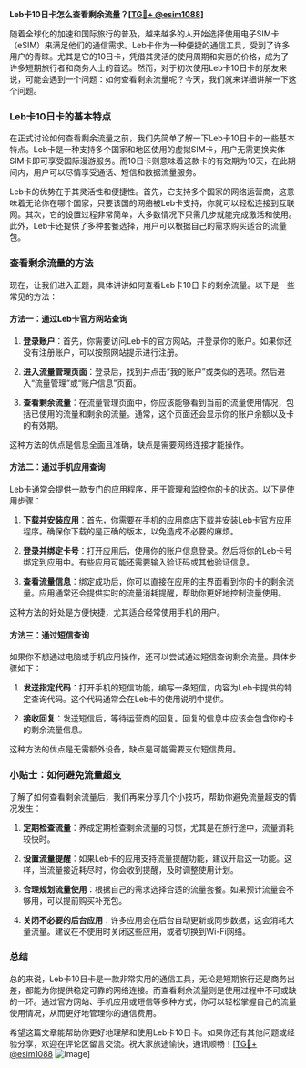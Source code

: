 **Leb卡10日卡怎么查看剩余流量？[[TG💪+ @esim1088](https://t.me/s/esim1088)]**

随着全球化的加速和国际旅行的普及，越来越多的人开始选择使用电子SIM卡（eSIM）来满足他们的通信需求。Leb卡作为一种便捷的通信工具，受到了许多用户的青睐。尤其是它的10日卡，凭借其灵活的使用周期和实惠的价格，成为了许多短期旅行者和商务人士的首选。然而，对于初次使用Leb卡10日卡的朋友来说，可能会遇到一个问题：如何查看剩余流量呢？今天，我们就来详细讲解一下这个问题。

### Leb卡10日卡的基本特点

在正式讨论如何查看剩余流量之前，我们先简单了解一下Leb卡10日卡的一些基本特点。Leb卡是一种支持多个国家和地区使用的虚拟SIM卡，用户无需更换实体SIM卡即可享受国际漫游服务。而10日卡则意味着这款卡的有效期为10天，在此期间内，用户可以尽情享受通话、短信和数据流量服务。

Leb卡的优势在于其灵活性和便捷性。首先，它支持多个国家的网络运营商，这意味着无论你在哪个国家，只要该国的网络被Leb卡支持，你就可以轻松连接到互联网。其次，它的设置过程非常简单，大多数情况下只需几步就能完成激活和使用。此外，Leb卡还提供了多种套餐选择，用户可以根据自己的需求购买适合的流量包。

### 查看剩余流量的方法

现在，让我们进入正题，具体讲讲如何查看Leb卡10日卡的剩余流量。以下是一些常见的方法：

#### 方法一：通过Leb卡官方网站查询

1. **登录账户**：首先，你需要访问Leb卡的官方网站，并登录你的账户。如果你还没有注册账户，可以按照网站提示进行注册。
   
2. **进入流量管理页面**：登录后，找到并点击“我的账户”或类似的选项。然后进入“流量管理”或“账户信息”页面。

3. **查看剩余流量**：在流量管理页面中，你应该能够看到当前的流量使用情况，包括已使用的流量和剩余的流量。通常，这个页面还会显示你的账户余额以及卡的有效期。

这种方法的优点是信息全面且准确，缺点是需要网络连接才能操作。

#### 方法二：通过手机应用查询

Leb卡通常会提供一款专门的应用程序，用于管理和监控你的卡的状态。以下是使用步骤：

1. **下载并安装应用**：首先，你需要在手机的应用商店下载并安装Leb卡官方应用程序。确保你下载的是正确的版本，以免造成不必要的麻烦。

2. **登录并绑定卡号**：打开应用后，使用你的账户信息登录。然后将你的Leb卡号绑定到应用中。有些应用可能还需要输入验证码或其他验证信息。

3. **查看流量信息**：绑定成功后，你可以直接在应用的主界面看到你的卡的剩余流量。应用通常还会提供实时的流量消耗提醒，帮助你更好地控制流量使用。

这种方法的好处是方便快捷，尤其适合经常使用手机的用户。

#### 方法三：通过短信查询

如果你不想通过电脑或手机应用操作，还可以尝试通过短信查询剩余流量。具体步骤如下：

1. **发送指定代码**：打开手机的短信功能，编写一条短信，内容为Leb卡提供的特定查询代码。这个代码通常会在Leb卡的使用说明中提供。

2. **接收回复**：发送短信后，等待运营商的回复。回复的信息中应该会包含你的卡的剩余流量信息。

这种方法的优点是无需额外设备，缺点是可能需要支付短信费用。

### 小贴士：如何避免流量超支

了解了如何查看剩余流量后，我们再来分享几个小技巧，帮助你避免流量超支的情况发生：

1. **定期检查流量**：养成定期检查剩余流量的习惯，尤其是在旅行途中，流量消耗较快时。

2. **设置流量提醒**：如果Leb卡的应用支持流量提醒功能，建议开启这一功能。这样，当流量接近耗尽时，你会收到提醒，及时调整使用计划。

3. **合理规划流量使用**：根据自己的需求选择合适的流量套餐。如果预计流量会不够用，可以提前购买补充包。

4. **关闭不必要的后台应用**：许多应用会在后台自动更新或同步数据，这会消耗大量流量。建议在不使用时关闭这些应用，或者切换到Wi-Fi网络。

### 总结

总的来说，Leb卡10日卡是一款非常实用的通信工具，无论是短期旅行还是商务出差，都能为你提供稳定可靠的网络连接。而查看剩余流量则是使用过程中不可或缺的一环。通过官方网站、手机应用或短信等多种方式，你可以轻松掌握自己的流量使用情况，从而更好地管理你的通信费用。

希望这篇文章能帮助你更好地理解和使用Leb卡10日卡。如果你还有其他问题或经验分享，欢迎在评论区留言交流。祝大家旅途愉快，通讯顺畅！[[TG💪+ @esim1088](https://t.me/s/esim1088) ![Image](https://i.postimg.cc/4NQfJmqS/Snipaste-2025-05-13-00-14-12.png)]